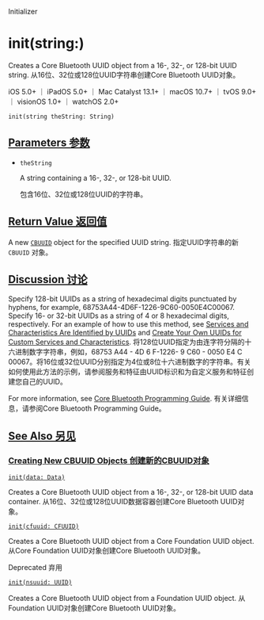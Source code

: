 Initializer

# init(string:) 

Creates a Core Bluetooth UUID object from a 16-, 32-, or 128-bit UUID string.
从16位、32位或128位UUID字符串创建Core Bluetooth UUID对象。

iOS 5.0+ ｜ iPadOS 5.0+ ｜ Mac Catalyst 13.1+ ｜ macOS 10.7+ ｜ tvOS 9.0+ ｜ visionOS 1.0+ ｜ watchOS 2.0+ 

```
init(string theString: String)
```



## [Parameters  参数](https://developer.apple.com/documentation/corebluetooth/cbuuid/init(string:)#parameters)

- `theString`

  A string containing a 16-, 32-, or 128-bit UUID. 

  包含16位、32位或128位UUID的字符串。



## [Return Value 返回值](https://developer.apple.com/documentation/corebluetooth/cbuuid/init(string:)#return-value)

A new [`CBUUID`](https://developer.apple.com/documentation/corebluetooth/cbuuid) object for the specified UUID string.
指定UUID字符串的新 `CBUUID` 对象。



## [Discussion 讨论](https://developer.apple.com/documentation/corebluetooth/cbuuid/init(string:)#Discussion)

Specify 128-bit UUIDs as a string of hexadecimal digits punctuated by hyphens, for example, 68753A44-4D6F-1226-9C60-0050E4C00067. Specify 16- or 32-bit UUIDs as a string of 4 or 8 hexadecimal digits, respectively. For an example of how to use this method, see [Services and Characteristics Are Identified by UUIDs](https://developer.apple.com/library/archive/documentation/NetworkingInternetWeb/Conceptual/CoreBluetooth_concepts/PerformingCommonPeripheralRoleTasks/PerformingCommonPeripheralRoleTasks.html#//apple_ref/doc/uid/TP40013257-CH4-SW8) and [Create Your Own UUIDs for Custom Services and Characteristics](https://developer.apple.com/library/archive/documentation/NetworkingInternetWeb/Conceptual/CoreBluetooth_concepts/PerformingCommonPeripheralRoleTasks/PerformingCommonPeripheralRoleTasks.html#//apple_ref/doc/uid/TP40013257-CH4-SW9).
将128位UUID指定为由连字符分隔的十六进制数字字符串，例如，68753 A44 - 4D 6 F-1226- 9 C60 - 0050 E4 C 00067。将16位或32位UUID分别指定为4位或8位十六进制数字的字符串。有关如何使用此方法的示例，请参阅服务和特征由UUID标识和为自定义服务和特征创建您自己的UUID。

For more information, see [Core Bluetooth Programming Guide](https://developer.apple.com/library/archive/documentation/NetworkingInternetWeb/Conceptual/CoreBluetooth_concepts/AboutCoreBluetooth/Introduction.html#//apple_ref/doc/uid/TP40013257).
有关详细信息，请参阅Core Bluetooth Programming Guide。



## [See Also 另见](https://developer.apple.com/documentation/corebluetooth/cbuuid/init(string:)#see-also)

### [Creating New CBUUID Objects 创建新的CBUUID对象](https://developer.apple.com/documentation/corebluetooth/cbuuid/init(string:)#Creating-New-CBUUID-Objects)

[`init(data: Data)`](https://developer.apple.com/documentation/corebluetooth/cbuuid/init(data:))

Creates a Core Bluetooth UUID object from a 16-, 32-, or 128-bit UUID data container.
从16位、32位或128位UUID数据容器创建Core Bluetooth UUID对象。

[`init(cfuuid: CFUUID)`](https://developer.apple.com/documentation/corebluetooth/cbuuid/init(cfuuid:)-3h0ry)

Creates a Core Bluetooth UUID object from a Core Foundation UUID object.
从Core Foundation UUID对象创建Core Bluetooth UUID对象。

Deprecated 弃用

[`init(nsuuid: UUID)`](https://developer.apple.com/documentation/corebluetooth/cbuuid/init(nsuuid:)-2amob)

Creates a Core Bluetooth UUID object from a Foundation UUID object.
从Foundation UUID对象创建Core Bluetooth UUID对象。
